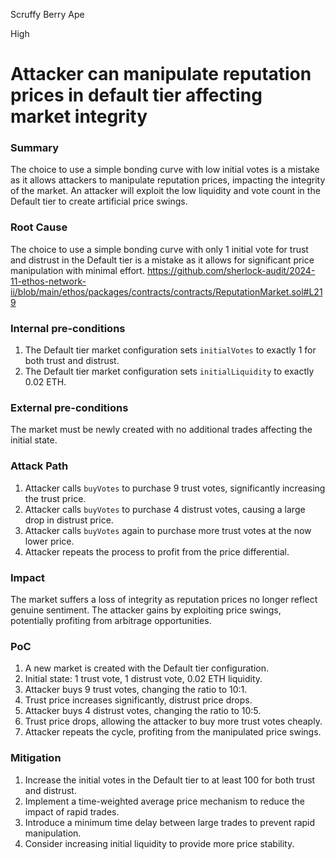 Scruffy Berry Ape

High

# Attacker can manipulate reputation prices in default tier affecting market integrity

### Summary

The choice to use a simple bonding curve with low initial votes is a mistake as it allows attackers to manipulate reputation prices, impacting the integrity of the market. An attacker will exploit the low liquidity and vote count in the Default tier to create artificial price swings.

### Root Cause

The choice to use a simple bonding curve with only 1 initial vote for trust and distrust in the Default tier is a mistake as it allows for significant price manipulation with minimal effort.
https://github.com/sherlock-audit/2024-11-ethos-network-ii/blob/main/ethos/packages/contracts/contracts/ReputationMarket.sol#L219

### Internal pre-conditions

1. The Default tier market configuration sets `initialVotes` to exactly 1 for both trust and distrust.
2. The Default tier market configuration sets `initialLiquidity` to exactly 0.02 ETH.

### External pre-conditions

The market must be newly created with no additional trades affecting the initial state.

### Attack Path

1. Attacker calls `buyVotes` to purchase 9 trust votes, significantly increasing the trust price.
2. Attacker calls `buyVotes` to purchase 4 distrust votes, causing a large drop in distrust price.
3. Attacker calls `buyVotes` again to purchase more trust votes at the now lower price.
4. Attacker repeats the process to profit from the price differential.

### Impact

The market suffers a loss of integrity as reputation prices no longer reflect genuine sentiment. The attacker gains by exploiting price swings, potentially profiting from arbitrage opportunities.

### PoC

1. A new market is created with the Default tier configuration.
2. Initial state: 1 trust vote, 1 distrust vote, 0.02 ETH liquidity.
3. Attacker buys 9 trust votes, changing the ratio to 10:1.
4. Trust price increases significantly, distrust price drops.
5. Attacker buys 4 distrust votes, changing the ratio to 10:5.
6. Trust price drops, allowing the attacker to buy more trust votes cheaply.
7. Attacker repeats the cycle, profiting from the manipulated price swings.

### Mitigation

1. Increase the initial votes in the Default tier to at least 100 for both trust and distrust.
2. Implement a time-weighted average price mechanism to reduce the impact of rapid trades.
3. Introduce a minimum time delay between large trades to prevent rapid manipulation.
4. Consider increasing initial liquidity to provide more price stability.